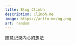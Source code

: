 ```yaml
---
title: Blog Climbh
description: Climbh.me
image: https://antfu.me/og.png
art: random
---
```


随意记录内心的想法
